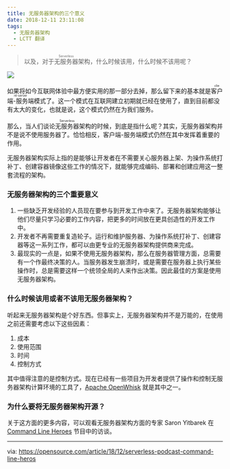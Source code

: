 ```yaml
---
title: 无服务器架构的三个意义
date: 2018-12-11 23:11:08
tags:
  - 无服务器架构
  - LCTT 翻译
---
```


> 以及，对于<ruby>无服务器<rt>Serverless</rt></ruby>架构，什么时候该用，什么时候不该用呢？

![](https://opensource.com/sites/default/files/styles/image-full-size/public/lead-images/rh_003499_01_linux11x_cc.png?itok=XMDOouJR)

如果将如今互联网体验中最方便实用的那一部分去掉，那么留下来的基本就是<ruby>客户端-服务端<rt>client-server</rt></ruby>模式了。这一个模式在互联网建立初期就已经在使用了，直到目前都没有太大的变化，也就是说，这个模式仍然在为我们服务。

那么，当人们谈论<ruby>无服务器<rt>Serverless</rt></ruby>架构的时候，到底是指什么呢？其实，无服务器架构并不是说不使用服务器了。恰恰相反，客户端-服务端模式仍然在其中发挥着重要的作用。

无服务器架构实际上指的是能够让开发者在不需要关心服务器上架、为操作系统打补丁、创建容器镜像这些工作的情况下，就能够完成编码、部署和创建应用这一整套流程的架构。

### 无服务器架构的三个重要意义

1. 一些缺乏开发经验的人员现在要参与到开发工作中来了。无服务器架构能够让他们尽量只学习必要的工作内容，把更多的时间放在更具创造性的开发工作中。
2. 开发者不再需要重复造轮子。运行和维护服务器、为操作系统打补丁、创建容器等这一系列工作，都可以由更专业的无服务器架构提供商来完成。
3. 最现实的一点是，如果不使用无服务器架构，那么在服务器管理方面，总需要有一个作最终决策的人。当服务器发生崩溃时，或是需要在服务器上执行某些操作时，总是需要这样一个统领全局的人来作出决策。因此最佳的方案是使用无服务器架构。

### 什么时候该用或者不该用无服务器架构？

听起来无服务器架构是个好东西。但事实上，无服务器架构并不是万能的，在使用之前还需要考虑以下这些因素：

1. 成本
2. 使用范围
3. 时间
4. 控制方式

其中值得注意的是控制方式。现在已经有一些项目为开发者提供了操作和控制无服务器架构计算环境的工具了，[Apache OpenWhisk][1] 就是其中之一。

### 为什么要将无服务器架构开源？

关于这方面的更多内容，可以观看无服务器架构方面的专家 Saron Yitbarek 在 [Command Line Heroes][2] 节目中的访谈。

--------------------------------------------------------------------------------

via: https://opensource.com/article/18/12/serverless-podcast-command-line-heros

[a]: https://opensource.com/users/remyd
[b]: https://github.com/lujun9972
[1]: https://opensource.com/article/18/11/developing-functions-service-apache-openwhisk
[2]: https://www.redhat.com/en/command-line-heroes


